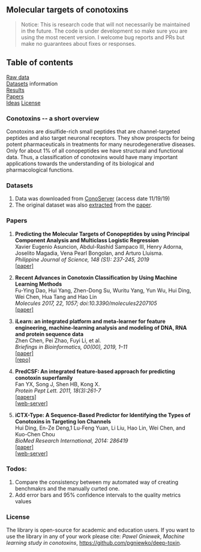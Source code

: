 ## Molecular targets of conotoxins       

>Notice: This is research code that will not necessarily be maintained in the future.
>The code is under development so make sure you are using the most recent version.
>I welcome bug reports and PRs but make no guarantees about fixes or responses.

## Table of contents       

[Raw data](#data-preparation-and-model-training)           
[Datasets](#datasets) information       
[Results](https://github.com/pgniewko/conotoxins/blob/master/nb/tSNE-MLR.ipynb)      
[Papers](#papers)    
[Ideas](#ideas)
[License](#license)    

### Conotoxins -- a short overview     

Conotoxins are disulfide-rich small peptides that are channel-targeted peptides and also target neuronal receptors.
They show prospects for being potent pharmaceuticals in treatments for many neurodegenerative diseases.
Only for about 1% of all conopeptides we have structural and functional data. Thus, a classification of conotoxins would have many important applications towards the understanding of its biological and pharmacological functions.       


### Datasets      
1. Data was downloaded from [ConoServer](http://www.conoserver.org/?page=download) (access date 11/19/19)      
2. The original dataset was also [extracted](https://github.com/pgniewko/conotoxins/blob/master/data/ASA.PJS.2019.txt) from the [paper](https://github.com/pgniewko/conotoxins/blob/master/papers/ASA.PJS.2019.pdf).       


### Papers
1. **Predicting the Molecular Targets of Conopeptides by using Principal Component Analysis
and Multiclass Logistic Regression**           
Xavier Eugenio Asuncion, Abdul-Rashid Sampaco III, Henry Adorna, Joselito Magadia, Vena Pearl Bongolan, and Arturo Lluisma.      
*Philippine Journal of Science, 148 (S1): 237-245, 2019*             
[[paper]](https://github.com/pgniewko/conotoxins/blob/master/papers/ASA.PJS.2019.pdf)          

2. **Recent Advances in Conotoxin Classification by Using Machine Learning Methods**           
Fu-Ying Dao, Hui Yang, Zhen-Dong Su, Wuritu Yang, Yun Wu, Hui Ding, Wei Chen, Hua Tang and Hao Lin       
*Molecules 2017, 22, 1057; doi:10.3390/molecules2207105*      
[[paper]](https://www.mdpi.com/1420-3049/22/7/1057)       

3. **iLearn: an integrated platform and meta-learner for feature engineering, 
machine-learning analysis and modeling of DNA, RNA and protein sequence data**        
Zhen Chen, Pei Zhao, Fuyi Li, et al.          
*Briefings in Bioinformatics, 00(00), 2019, 1–11*      
[[paper]](https://academic.oup.com/bib/advance-article-abstract/doi/10.1093/bib/bbz041/5475015?redirectedFrom=fulltext)        
[[repo]](https://github.com/Superzchen/iLearn)        

4. **PredCSF: An integrated feature-based approach for predicting conotoxin superfamily**      
Fan YX, Song J, Shen HB, Kong X.      
*Protein Pept Lett. 2011, 18(3):261-7*       
[[papers]](http://www.eurekaselect.com/87458/article)    
[[web-server]](http://www.csbio.sjtu.edu.cn/bioinf/PredCSF/)      

5. **iCTX-Type: A Sequence-Based Predictor for Identifying the Types of Conotoxins in Targeting Ion Channels**     
Hui Ding, En-Ze Deng,1 Lu-Feng Yuan, Li Liu, Hao Lin, Wei Chen, and Kuo-Chen Chou       
*BioMed Research International, 2014: 286419*       
[[paper]](https://www.hindawi.com/journals/bmri/2014/286419/)          
[[web-server]](http://lin-group.cn/server/iCTX-Type)        


### Todos:      
1. Compare the consistency between my automated way of creating benchmakrs and the manually curted one.    
2. Add error bars and 95% confidence intervals to the quality metrics values     

### License
The library is open-source for academic and education users. If you want to use the library in any of your work please cite: *Pawel Gniewek*, _Machine learning study in conotoxins_, https://github.com/pgniewko/deep-toxin.        


